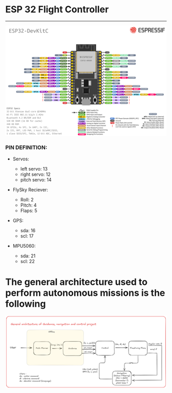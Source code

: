 # ESP 32 Flight Controller
___

![image](esp32-devkitC-v4-pinout.png)


### PIN DEFINITION:
* Servos:
    * left servo: 13 
    * right servo: 12 
    * pitch servo: 14

* FlySky Reciever:
    * Roll: 2 
    * Pitch: 4
    * Flaps: 5

* GPS:
    * sda: 16
    * scl: 17

* MPU5060: 
    * sda: 21
    * scl: 22

# The general architecture used to perform autonomous missions is the following

![gncArchitecture](image.png)

